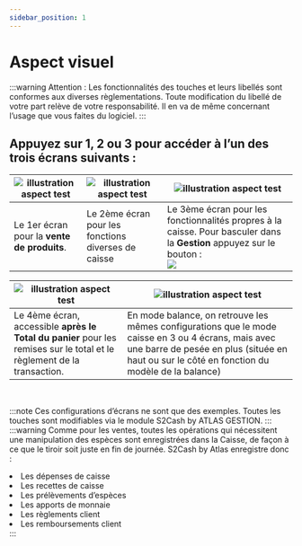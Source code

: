 ```yaml
---
sidebar_position: 1
---
```


# Aspect visuel


:::warning
Attention : Les fonctionnalités des touches et leurs libellés sont conformes aux diverses règlementations. Toute modification du libellé de votre part relève de votre responsabilité. Il en va de même concernant l’usage que vous faites du logiciel.
:::



## Appuyez sur 1, 2 ou 3 pour accéder à l’un des trois écrans suivants :

| ![illustration aspect test](../../static/docs/aspetVisuel/1.PNG) |  ![illustration aspect test](../../static/docs/aspetVisuel/2.PNG) | ![illustration aspect test](../../static/docs/aspetVisuel/4.PNG) | 
|-----------|-----------|-----------|
|Le 1er écran pour la **vente de produits**.| Le 2ème écran pour les fonctions diverses de caisse | Le 3ème écran pour les fonctionnalités propres à la caisse. Pour basculer dans la **Gestion** appuyez sur le bouton : <div className="contenaireImg"><img src="/docs/aspetVisuel/3.PNG" /></div> |


| ![illustration aspect test](../../static/docs/aspetVisuel/8.PNG) | ![illustration aspect test](../../static/docs/aspetVisuel/9.PNG) |
|-----------|-----------|
|Le 4ème écran, accessible **après le Total du panier** pour les remises sur le total et le règlement de la transaction. | En mode balance, on retrouve les mêmes configurations que le mode caisse en 3 ou 4 écrans, mais avec une barre de pesée en plus (située en haut ou sur le côté en fonction du modèle de la balance) |


&nbsp;

:::note
Ces configurations d’écrans ne sont que des exemples. Toutes les touches sont modifiables via le module S2Cash by ATLAS GESTION.
:::
:::warning
Comme pour les ventes, toutes les opérations qui nécessitent une manipulation des espèces sont enregistrées dans la Caisse, de façon à ce que le tiroir soit juste en fin de journée.
S2Cash by Atlas enregistre donc :
<li>Les dépenses de caisse</li><li>Les recettes de caisse</li><li>Les prélèvements d’espèces</li><li>Les apports de monnaie</li><li>Les règlements client</li><li>Les remboursements client</li>
:::


